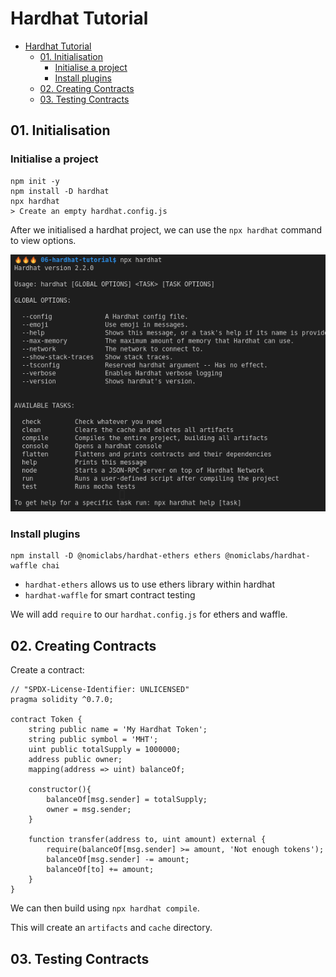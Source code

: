 # Hardhat Tutorial

- [Hardhat Tutorial](#hardhat-tutorial)
  - [01. Initialisation](#01-initialisation)
    - [Initialise a project](#initialise-a-project)
    - [Install plugins](#install-plugins)
  - [02. Creating Contracts](#02-creating-contracts)
  - [03. Testing Contracts](#03-testing-contracts)

## 01. Initialisation

### Initialise a project
```
npm init -y
npm install -D hardhat
npx hardhat
> Create an empty hardhat.config.js
```

After we initialised a hardhat project, we can use the `npx hardhat` command to view options.

![](img/2021-04-18-14-31-46.png)

### Install plugins

```
npm install -D @nomiclabs/hardhat-ethers ethers @nomiclabs/hardhat-waffle chai
```
* `hardhat-ethers` allows us to use ethers library within hardhat
* `hardhat-waffle` for smart contract testing

We will add `require` to our `hardhat.config.js` for ethers and  waffle.

## 02. Creating Contracts

Create a contract:
```solidity
// "SPDX-License-Identifier: UNLICENSED"
pragma solidity ^0.7.0;

contract Token {
    string public name = 'My Hardhat Token';
    string public symbol = 'MHT';
    uint public totalSupply = 1000000;
    address public owner;
    mapping(address => uint) balanceOf;

    constructor(){
        balanceOf[msg.sender] = totalSupply;
        owner = msg.sender;
    }

    function transfer(address to, uint amount) external {
        require(balanceOf[msg.sender] >= amount, 'Not enough tokens');
        balanceOf[msg.sender] -= amount;
        balanceOf[to] += amount;
    }
}
```

We can then build using `npx hardhat compile`.

This will create an `artifacts` and `cache` directory.

## 03. Testing Contracts